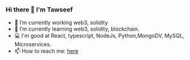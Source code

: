 ### Hi there 👋 I'm Tawseef

- 🔭 I’m currently working web3, solidity
- 🌱 I’m currently learning web3, solidity, blockchain.
- 💻 I'm good at React, typescript, NodeJs, Python,MongoDV, MySQL, Microservices.
- 📫 How to reach me: [here](https://twitter.com/NabiTowseef)
